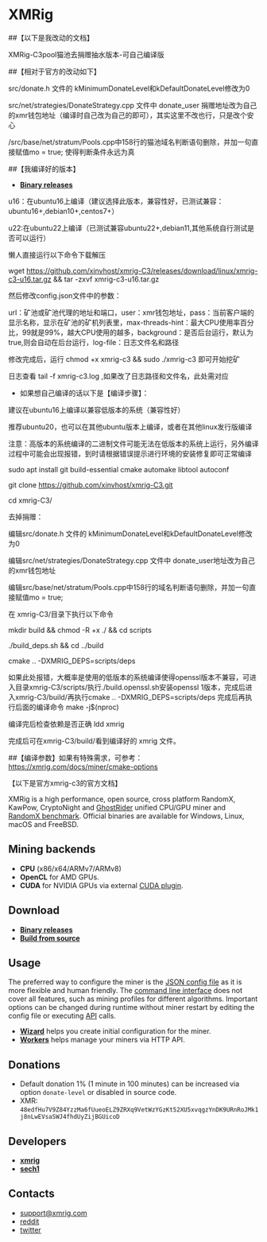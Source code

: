 # XMRig

##【以下是我改动的文档】

XMRig-C3pool猫池去捐赠抽水版本-可自己编译版


##【相对于官方的改动如下】

src/donate.h 文件的 kMinimumDonateLevel和kDefaultDonateLevel修改为0

src/net/strategies/DonateStrategy.cpp 文件中 donate_user 捐赠地址改为自己的xmr钱包地址（编译时自己改为自己的即可），其实这里不改也行，只是改个安心

/src/base/net/stratum/Pools.cpp中158行的猫池域名判断语句删除，并加一句直接赋值mo = true; 使得判断条件永远为真


##【我编译好的版本】

* **[Binary releases](https://github.com/xinvhost/xmrig-C3/releases/)**

u16：在ubuntu16上编译（建议选择此版本，兼容性好，已测试兼容：ubuntu16+,debian10+,centos7+）

u22:在ubuntu22上编译（已测试兼容ubuntu22+,debian11,其他系统自行测试是否可以运行）

懒人直接运行以下命令下载解压

wget https://github.com/xinvhost/xmrig-C3/releases/download/linux/xmrig-c3-u16.tar.gz && tar -zxvf xmrig-c3-u16.tar.gz

然后修改config.json文件中的参数：

url：矿池或矿池代理的地址和端口，user：xmr钱包地址，pass：当前客户端的显示名称，显示在矿池的矿机列表里，max-threads-hint：最大CPU使用率百分比，99就是99%，越大CPU使用的越多，background：是否后台运行，默认为true,则会自动在后台运行，log-file：日志文件名和路径

修改完成后，运行 chmod +x xmrig-c3 && sudo ./xmrig-c3 即可开始挖矿

日志查看 tail -f xmrig-c3.log ,如果改了日志路径和文件名，此处需对应


* 如果想自己编译的话以下是【编译步骤】：

建议在ubuntu16上编译以兼容低版本的系统（兼容性好）

推荐ubuntu20，也可以在其他ubuntu版本上编译，或者在其他linux发行版编译

注意：高版本的系统编译的二进制文件可能无法在低版本的系统上运行，另外编译过程中可能会出现报错，到时请根据错误提示进行环境的安装修复即可正常编译

sudo apt install git build-essential cmake automake libtool autoconf

git clone https://github.com/xinvhost/xmrig-C3.git

cd xmrig-C3/


去掉捐赠：

编辑src/donate.h 文件的 kMinimumDonateLevel和kDefaultDonateLevel修改为0

编辑src/net/strategies/DonateStrategy.cpp 文件中 donate_user地址改为自己的xmr钱包地址

编辑src/base/net/stratum/Pools.cpp中158行的域名判断语句删除，并加一句直接赋值mo = true;


在 xmrig-C3/目录下执行以下命令

mkdir build && chmod -R +x ./ && cd scripts 

./build_deps.sh && cd ../build

cmake .. -DXMRIG_DEPS=scripts/deps

如果此处报错，大概率是使用的低版本的系统编译使得openssl版本不兼容，可进入目录xmrig-C3/scripts/执行./build.openssl.sh安装openssl 1版本，完成后进入xmrig-C3/build/再执行cmake .. -DXMRIG_DEPS=scripts/deps 完成后再执行后面的编译命令
make -j$(nproc)

编译完后检查依赖是否正确 ldd xmrig

完成后可在xmrig-C3/build/看到编译好的 xmrig 文件。


##【编译参数】如果有特殊需求，可参考：https://xmrig.com/docs/miner/cmake-options



【以下是官方xmrig-c3的官方文档】


XMRig is a high performance, open source, cross platform RandomX, KawPow, CryptoNight and [GhostRider](https://github.com/xmrig/xmrig/tree/master/src/crypto/ghostrider#readme) unified CPU/GPU miner and [RandomX benchmark](https://xmrig.com/benchmark). Official binaries are available for Windows, Linux, macOS and FreeBSD.

## Mining backends
- **CPU** (x86/x64/ARMv7/ARMv8)
- **OpenCL** for AMD GPUs.
- **CUDA** for NVIDIA GPUs via external [CUDA plugin](https://github.com/C3Pool/xmrig-cuda).

## Download
* **[Binary releases](https://github.com/C3Pool/xmrig/releases)**
* **[Build from source](https://xmrig.com/docs/miner/build)**

## Usage
The preferred way to configure the miner is the [JSON config file](https://xmrig.com/docs/miner/config) as it is more flexible and human friendly. The [command line interface](https://xmrig.com/docs/miner/command-line-options) does not cover all features, such as mining profiles for different algorithms. Important options can be changed during runtime without miner restart by editing the config file or executing [API](https://xmrig.com/docs/miner/api) calls.

* **[Wizard](https://xmrig.com/wizard)** helps you create initial configuration for the miner.
* **[Workers](http://workers.xmrig.info)** helps manage your miners via HTTP API.

## Donations
* Default donation 1% (1 minute in 100 minutes) can be increased via option `donate-level` or disabled in source code.
* XMR: `48edfHu7V9Z84YzzMa6fUueoELZ9ZRXq9VetWzYGzKt52XU5xvqgzYnDK9URnRoJMk1j8nLwEVsaSWJ4fhdUyZijBGUicoD`

## Developers
* **[xmrig](https://github.com/xmrig)**
* **[sech1](https://github.com/SChernykh)**

## Contacts
* support@xmrig.com
* [reddit](https://www.reddit.com/user/XMRig/)
* [twitter](https://twitter.com/xmrig_dev)
